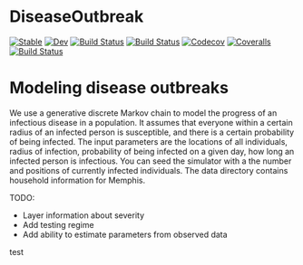 
# DiseaseOutbreak

[![Stable](https://img.shields.io/badge/docs-stable-blue.svg)](https://chelseatrotter.github.io/DiseaseOutbreak.jl/stable)
[![Dev](https://img.shields.io/badge/docs-dev-blue.svg)](https://chelseatrotter.github.io/DiseaseOutbreak.jl/dev)
[![Build Status](https://travis-ci.com/chelseatrotter/DiseaseOutbreak.jl.svg?branch=master)](https://travis-ci.com/chelseatrotter/DiseaseOutbreak.jl)
[![Build Status](https://ci.appveyor.com/api/projects/status/github/chelseatrotter/DiseaseOutbreak.jl?svg=true)](https://ci.appveyor.com/project/chelseatrotter/DiseaseOutbreak-jl)
[![Codecov](https://codecov.io/gh/chelseatrotter/DiseaseOutbreak.jl/branch/master/graph/badge.svg)](https://codecov.io/gh/chelseatrotter/DiseaseOutbreak.jl)
[![Coveralls](https://coveralls.io/repos/github/chelseatrotter/DiseaseOutbreak.jl/badge.svg?branch=master)](https://coveralls.io/github/chelseatrotter/DiseaseOutbreak.jl?branch=master)
[![Build Status](https://api.cirrus-ci.com/github/chelseatrotter/DiseaseOutbreak.jl.svg)](https://cirrus-ci.com/github/chelseatrotter/DiseaseOutbreak.jl)

# Modeling disease outbreaks

We use a generative discrete Markov chain to model the progress of an
infectious disease in a population.  It assumes that everyone within a
certain radius of an infected person is susceptible, and there is a
certain probability of being infected.  The input parameters are the
locations of all individuals, radius of infection, probability of
being infected on a given day, how long an infected person is
infectious.  You can seed the simulator with a the number and
positions of currently infected individuals.  The data directory
contains household information for Memphis.

TODO:

- Layer information about severity
- Add testing regime
- Add ability to estimate parameters from observed data

test
